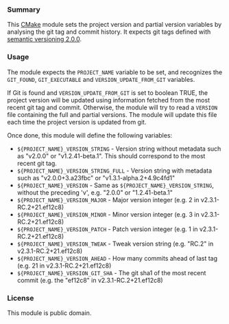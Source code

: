 ### Summary

This [CMake](http://www.cmake.org/) module sets the project version and
partial version variables by analysing the git tag and commit history. 
It expects git tags defined with [semantic versioning 2.0.0](http://semver.org/).

### Usage

The module expects the `PROJECT_NAME` variable to be set, and recognizes
the `GIT_FOUND`, `GIT_EXECUTABLE` and `VERSION_UPDATE_FROM_GIT` 
variables.

If Git is found and `VERSION_UPDATE_FROM_GIT` is set to boolean TRUE, 
the project version will be updated using information fetched from the
most recent git tag and commit. Otherwise, the module will try to read
a `VERSION` file containing the full and partial versions. The module 
will update this file each time the project version is updated from git.

Once done, this module will define the following variables:

 * `${PROJECT_NAME}_VERSION_STRING` - Version string without metadata
such as "v2.0.0" or "v1.2.41-beta.1". This should correspond to the
most recent git tag.
 * `${PROJECT_NAME}_VERSION_STRING_FULL` - Version string with metadata
such as "v2.0.0+3.a23fbc" or "v1.3.1-alpha.2+4.9c4fd1"
 * `${PROJECT_NAME}_VERSION` - Same as `${PROJECT_NAME}_VERSION_STRING`, without the preceding 
'v', e.g. "2.0.0" or "1.2.41-beta.1"
 * `${PROJECT_NAME}_VERSION_MAJOR` - Major version integer (e.g. 2 in v2.3.1-RC.2+21.ef12c8)
 * `${PROJECT_NAME}_VERSION_MINOR` - Minor version integer (e.g. 3 in v2.3.1-RC.2+21.ef12c8)
 * `${PROJECT_NAME}_VERSION_PATCH` - Patch version integer (e.g. 1 in v2.3.1-RC.2+21.ef12c8)
 * `${PROJECT_NAME}_VERSION_TWEAK` - Tweak version string (e.g. "RC.2" in v2.3.1-RC.2+21.ef12c8)
 * `${PROJECT_NAME}_VERSION_AHEAD` - How many commits ahead of last tag (e.g. 21 in v2.3.1-RC.2+21.ef12c8)
 * `${PROJECT_NAME}_VERSION_GIT_SHA` - The git sha1 of the most recent commit (e.g. the "ef12c8" in v2.3.1-RC.2+21.ef12c8)

### License

This module is public domain.

